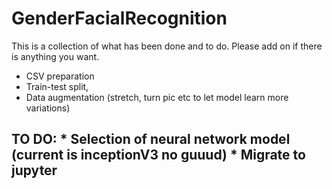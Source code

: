 # GenderFacialRecognition

This is a collection of what has been done and to do.
Please add on if there is anything you want.

* CSV preparation
* Train-test split,
* Data augmentation (stretch, turn pic etc to let model learn more variations)

<h2>TO DO:
* Selection of neural network model (current is inceptionV3 no guuud)
* Migrate to jupyter
